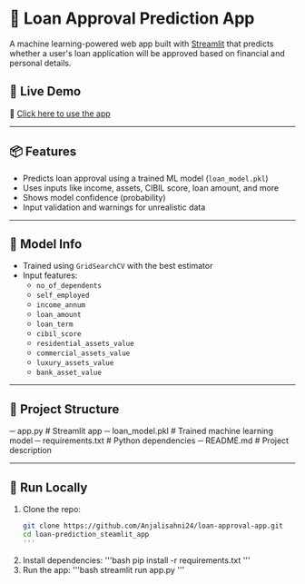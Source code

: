# 🏦 Loan Approval Prediction App

A machine learning-powered web app built with [Streamlit](https://streamlit.io/) that predicts whether a user's loan application will be approved based on financial and personal details.

## 🚀 Live Demo
🔗 [Click here to use the app](https://loanpredictionappapp-s3cyhmzoqomhcgofyyf6sy.streamlit.app/)  

---

## 📦 Features

- Predicts loan approval using a trained ML model (`loan_model.pkl`)
- Uses inputs like income, assets, CIBIL score, loan amount, and more
- Shows model confidence (probability)
- Input validation and warnings for unrealistic data

---

## 🧠 Model Info

- Trained using `GridSearchCV` with the best estimator
- Input features:
  - `no_of_dependents`
  - `self_employed`
  - `income_annum`
  - `loan_amount`
  - `loan_term`
  - `cibil_score`
  - `residential_assets_value`
  - `commercial_assets_value`
  - `luxury_assets_value`
  - `bank_asset_value`

---

## 📁 Project Structure

─ app.py # Streamlit app
─ loan_model.pkl # Trained machine learning model
─ requirements.txt # Python dependencies
─ README.md # Project description


---

## 🧪 Run Locally

1. Clone the repo:
   ```bash
   git clone https://github.com/Anjalisahni24/loan-approval-app.git
   cd loan-prediction_steamlit_app
   '''
2. Install dependencies:
   '''bash
   pip install -r requirements.txt
'''
4. Run the app:
'''bash
streamlit run app.py
'''

